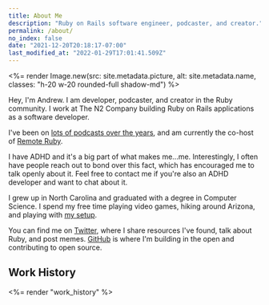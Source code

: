 ```yaml
---
title: About Me
description: "Ruby on Rails software engineer, podcaster, and creator."
permalink: /about/
no_index: false
date: "2021-12-20T20:18:17-07:00"
last_modified_at: "2022-01-29T17:01:41.509Z"
---
```


<%= render Image.new(src: site.metadata.picture, alt: site.metadata.name, classes: "h-20 w-20 rounded-full shadow-md") %>

Hey, I'm Andrew. I am developer, podcaster, and creator in the Ruby community. I work at The N2 Company building Ruby on Rails applications as a software developer.

I've been on [lots of podcasts over the years](/podcasts/), and am currently the co-host of [Remote Ruby](https://remoteruby.com).

I have ADHD and it's a big part of what makes me...me. Interestingly, I often have people reach out to bond over this fact, which has encouraged me to talk openly about it. Feel free to contact me if you're also an ADHD developer and want to chat about it.

I grew up in North Carolina and graduated with a degree in Computer Science. I spend my free time playing video games, hiking around Arizona, and playing with [my setup](/uses/).

You can find me on [Twitter](https://twitter.com/andrewmcodes), where I share resources I've found, talk about Ruby, and post memes. [GitHub](https://github.com/andrewmcodes) is where I'm building in the open and contributing to open source.

## Work History

<%= render "work_history" %>
